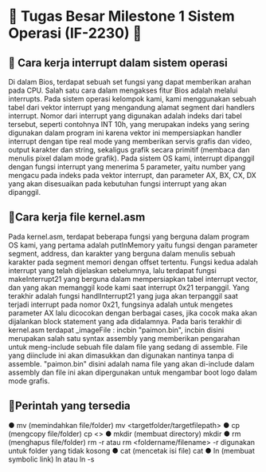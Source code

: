 # 🔗 Tugas Besar Milestone 1 Sistem Operasi (IF-2230) 🔗

## 🔑 Cara kerja interrupt dalam sistem operasi

  Di dalam Bios, terdapat sebuah set fungsi yang dapat memberikan arahan pada CPU. Salah satu cara dalam mengakses fitur Bios adalah melalui interrupts. Pada sistem operasi kelompok kami, kami menggunakan sebuah tabel dari vektor interrupt yang mengandung alamat segment dari handlers interrupt. Nomor dari interrupt yang digunakan adalah indeks dari tabel tersebut, seperti contohnya INT 10h, yang merupakan indeks yang sering digunakan dalam program ini karena vektor ini mempersiapkan handler interrupt dengan tipe real mode yang memberikan servis grafis dan video, output karakter dan string, sekaligus grafik secara primitif (membaca dan menulis pixel dalam mode grafik). Pada sistem OS kami, interrupt dipanggil dengan fungsi interrupt yang menerima 5 parameter, yaitu number yang mengacu pada indeks pada vektor interrupt, dan parameter AX, BX, CX, DX yang akan disesuaikan pada kebutuhan fungsi interrupt yang akan dipanggil.


## 🔑Cara kerja file kernel.asm

  Pada kernel.asm, terdapat beberapa fungsi yang berguna dalam program OS kami, yang pertama adalah putInMemory yaitu fungsi dengan parameter segment, address, dan karakter yang berguna dalam  menulis sebuah karakter pada segment memori dengan offset tertentu. Fungsi kedua adalah interrupt yang telah dijelaskan sebelumnya, lalu terdapat fungsi makeInterrupt21 yang berguna dalam mempersiapkan tabel interrupt vector, dan yang akan memanggil kode kami saat interrupt 0x21 terpanggil. Yang terakhir adalah fungsi handlInterrupt21 yang juga akan terpanggil saat terjadi interrupt pada nomor 0x21, fungsinya adalah untuk mengetes parameter AX lalu dicocokan dengan berbagai cases, jika cocok maka akan dijalankan block statement yang ada didalamnya. Pada baris terakhir di kernel.asm terdapat _imageFile : incbin "paimon.bin", incbin disini merupakan salah satu syntax assembly yang memberikan pengarahan untuk meng-include sebuah file dalam file yang sedang di assemble. File yang diinclude ini akan dimasukkan dan digunakan nantinya tanpa di assemble. "paimon.bin" disini adalah nama file yang akan di-include dalam assembly dan file ini akan dipergunakan untuk mengambar boot logo dalam mode grafis.  

## 🔑Perintah yang tersedia
  ● mv (memindahkan file/folder)
    mv <sourcefile> <targetfolder/targetfilepath>
  ● cp (mengcopy file/folder)
    cp <>
  ● mkdir (membuat directory)
    mkdir <foldername>
  ● rm (menghapus file/folder)
    rm -r <foldername> atau rm <foldername/filename>
    -r digunakan untuk folder yang tidak kosong
  ● cat (mencetak isi file)
    cat <filepath>
  ● ln (membuat symbolic link)
    ln <sourcefilepath> <targetfilepath> atau ln -s <sourcefilepath> <targetfilepath>